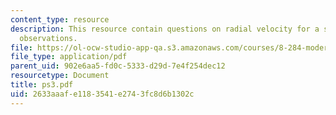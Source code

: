 ```yaml
---
content_type: resource
description: This resource contain questions on radial velocity for a star, optical
  observations.
file: https://ol-ocw-studio-app-qa.s3.amazonaws.com/courses/8-284-modern-astrophysics-spring-2006/2633aaafe1183541e2743fc8d6b1302c_ps3.pdf
file_type: application/pdf
parent_uid: 902e6aa5-fd0c-5333-d29d-7e4f254dec12
resourcetype: Document
title: ps3.pdf
uid: 2633aaaf-e118-3541-e274-3fc8d6b1302c
---
```

